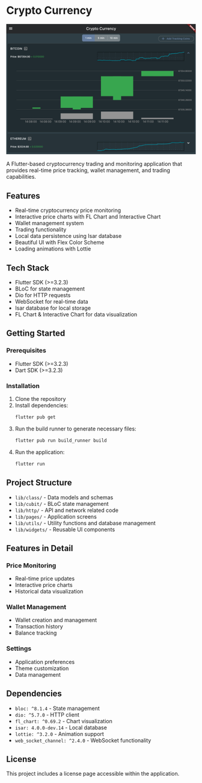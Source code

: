 # Crypto Currency

![1743055886023](image/README/1743055886023.png)

A Flutter-based cryptocurrency trading and monitoring application that provides real-time price tracking, wallet management, and trading capabilities.

## Features

- Real-time cryptocurrency price monitoring
- Interactive price charts with FL Chart and Interactive Chart
- Wallet management system
- Trading functionality
- Local data persistence using Isar database
- Beautiful UI with Flex Color Scheme
- Loading animations with Lottie

## Tech Stack

- Flutter SDK (>=3.2.3)
- BLoC for state management
- Dio for HTTP requests
- WebSocket for real-time data
- Isar database for local storage
- FL Chart & Interactive Chart for data visualization

## Getting Started

### Prerequisites

- Flutter SDK (>=3.2.3)
- Dart SDK (>=3.2.3)

### Installation

1. Clone the repository
2. Install dependencies:
   ```bash
   flutter pub get
   ```
3. Run the build runner to generate necessary files:
   ```bash
   flutter pub run build_runner build
   ```
4. Run the application:
   ```bash
   flutter run
   ```

## Project Structure

- `lib/class/` - Data models and schemas
- `lib/cubit/` - BLoC state management
- `lib/http/` - API and network related code
- `lib/pages/` - Application screens
- `lib/utils/` - Utility functions and database management
- `lib/widgets/` - Reusable UI components

## Features in Detail

### Price Monitoring

- Real-time price updates
- Interactive price charts
- Historical data visualization

### Wallet Management

- Wallet creation and management
- Transaction history
- Balance tracking

### Settings

- Application preferences
- Theme customization
- Data management

## Dependencies

- `bloc: ^8.1.4` - State management
- `dio: ^5.7.0` - HTTP client
- `fl_chart: ^0.69.2` - Chart visualization
- `isar: 4.0.0-dev.14` - Local database
- `lottie: ^3.2.0` - Animation support
- `web_socket_channel: ^2.4.0` - WebSocket functionality

## License

This project includes a license page accessible within the application.
